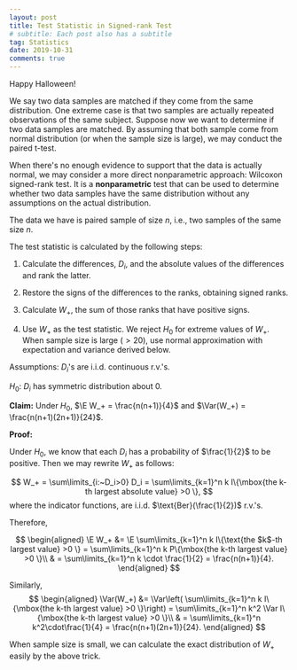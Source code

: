 ```yaml
---
layout: post
title: Test Statistic in Signed-rank Test
# subtitle: Each post also has a subtitle
tag: Statistics
date: 2019-10-31
comments: true
---
```

Happy Halloween!

We say two data samples are matched if they come from the same distribution. One extreme case is that two samples are actually repeated observations of the same subject. Suppose now we want to determine if two data samples are matched. By assuming that both sample come from normal distribution (or when the sample size is large), we may conduct the paired t-test.

When there's no enough evidence to support that the data is actually normal, we may consider a more direct nonparametric approach: Wilcoxon signed-rank test. It is a **nonparametric** test that can be used to determine whether two data samples have the same distribution without any assumptions on the actual distribution.

The data we have is paired sample of size $n$, i.e., two samples of the same size $n$.

The test statistic is calculated by the following steps:

1. Calculate the differences, $D_i$, and the absolute values of the differences and rank the latter.

2. Restore the signs of the differences to the ranks, obtaining signed ranks.

3. Calculate $W_+$, the sum of those ranks that have positive signs.

4. Use $W_+$ as the test statistic. We reject $H_0$ for extreme values of $W_+$. When sample size is large ($>20$), use normal approximation with expectation and variance derived below.

Assumptions: $D_i$'s are i.i.d. continuous r.v.'s.

$H_0:$ $D_i$ has symmetric distribution about 0.


**Claim:** Under $H_0$, $\E W_+  = \frac{n(n+1)}{4}$ and $\Var(W_+) = \frac{n(n+1)(2n+1)}{24}$.

**Proof:**

   Under $H_0$, we know that each $D_i$ has a probability of $\frac{1}{2}$ to be positive. Then we may rewrite $W_+$ as follows:

   $$
   W_+ = \sum\limits_{i:~D_i>0} D_i = \sum\limits_{k=1}^n k I\{\mbox{the k-th largest absolute value} >0 \},
   $$
where the indicator functions, are i.i.d. $\text{Ber}(\frac{1}{2})$ r.v.'s.

Therefore,

   $$
   \begin{aligned}
       \E W_+ &= \E  \sum\limits_{k=1}^n k I\{\text{the $k$-th largest value} >0 \} =    \sum\limits_{k=1}^n k P\{\mbox{the k-th largest value} >0 \}\\
       & = \sum\limits_{k=1}^n k \cdot \frac{1}{2} = \frac{n(n+1)}{4}.
   \end{aligned}
   $$

Similarly,
$$
\begin{aligned}
       \Var(W_+) &= \Var\left(  \sum\limits_{k=1}^n k I\{\mbox{the k-th largest value} >0 \}\right) =    \sum\limits_{k=1}^n k^2 \Var I\{\mbox{the k-th largest value} >0 \}\\
       & = \sum\limits_{k=1}^n k^2\cdot\frac{1}{4} = \frac{n(n+1)(2n+1)}{24}.
   \end{aligned}
$$

When sample size is small, we can calculate the exact distribution of $W_+$ easily by the above trick.
